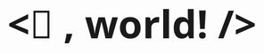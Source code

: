  
<!-- <script src="typewrite.js" type="text/javascript></script> -->
 
  <div
    style="    justify-content: center; align-items: center; display: flex;  " class="bold" 
  >
    <h1 style="font-family: 'Open Sans', sans-serif; font-size: 70px">
      <👋
      <span
        class="typewrite"
        data-period="2000"
        data-type='["Hola","Hello","Salut","Ciao","Olá","Hallo","你好"]'
      > </span  >, world! />
    </h1>
  </div>
 